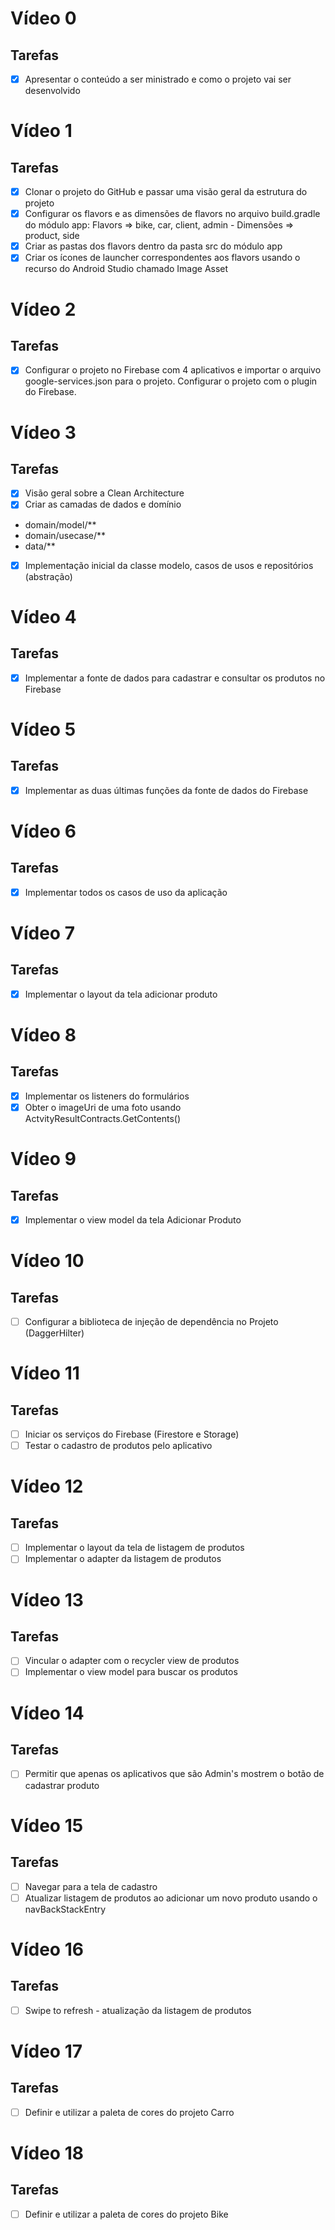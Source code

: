 # Vídeo 0
## Tarefas
- [X] Apresentar o conteúdo a ser ministrado e como o projeto vai ser desenvolvido

# Vídeo 1
## Tarefas

- [X] Clonar o projeto do GitHub e passar uma visão geral da estrutura do projeto
- [X] Configurar os flavors e as dimensões de flavors no arquivo build.gradle do módulo app: Flavors => bike, car, client, admin - Dimensões => product, side
- [X] Criar as pastas dos flavors dentro da pasta src do módulo app
- [X] Criar os ícones de launcher correspondentes aos flavors usando o recurso do Android Studio chamado Image Asset

# Vídeo 2
## Tarefas

- [X] Configurar o projeto no Firebase com 4 aplicativos e importar o arquivo google-services.json para o projeto. Configurar o projeto com o plugin do Firebase.

# Vídeo 3
## Tarefas

- [X] Visão geral sobre a Clean Architecture
- [X] Criar as camadas de dados e domínio
- domain/model/**
- domain/usecase/**
- data/**
- [X] Implementação inicial da classe modelo, casos de usos e repositórios (abstração)

# Vídeo 4
## Tarefas

- [X] Implementar a fonte de dados para cadastrar e consultar os produtos no Firebase

# Vídeo 5
## Tarefas

- [X] Implementar as duas últimas funções da fonte de dados do Firebase

# Vídeo 6
## Tarefas

- [X] Implementar todos os casos de uso da aplicação

# Vídeo 7
## Tarefas

- [X] Implementar o layout da tela adicionar produto

# Vídeo 8
## Tarefas

- [X] Implementar os listeners do formulários
- [X] Obter o imageUri de uma foto usando ActvityResultContracts.GetContents()

# Vídeo 9
## Tarefas

- [X] Implementar o view model da tela Adicionar Produto

# Vídeo 10
## Tarefas

- [ ] Configurar a biblioteca de injeção de dependência no Projeto (DaggerHilter)

# Vídeo 11
## Tarefas

- [ ] Iniciar os serviços do Firebase (Firestore e Storage)
- [ ] Testar o cadastro de produtos pelo aplicativo

# Vídeo 12
## Tarefas

- [ ] Implementar o layout da tela de listagem de produtos
- [ ] Implementar o adapter da listagem de produtos

# Vídeo 13
## Tarefas

- [ ] Vincular o adapter com o recycler view de produtos
- [ ] Implementar o view model para buscar os produtos

# Vídeo 14
## Tarefas

- [ ] Permitir que apenas os aplicativos que são Admin's mostrem o botão de cadastrar produto

# Vídeo 15
## Tarefas

- [ ] Navegar para a tela de cadastro
- [ ] Atualizar listagem de produtos ao adicionar um novo produto usando o navBackStackEntry

# Vídeo 16
## Tarefas

- [ ] Swipe to refresh - atualização da listagem de produtos

# Vídeo 17
## Tarefas

- [ ] Definir e utilizar a paleta de cores do projeto Carro

# Vídeo 18
## Tarefas

- [ ] Definir e utilizar a paleta de cores do projeto Bike
